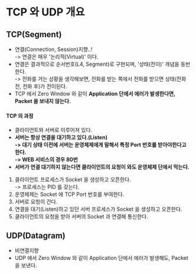 # TCP 와 UDP 개요

## TCP(Segment)&#x20;

* 연결(Connection, Session)지향..! \
  \-> 연결은 매우 '논리적(Virtual)' 이다.
* 연결은 결과적으로 순서번호(L4, Segment)로 구현되며, '상태(전이)' 개념을 동반한다.\
  \-> 전화를 거는 상황을 생각해보면, 전화를 받는 쪽에서 전화를 받으면 상태(전화 전, 전화 후)가 전이된다.
* TCP 에서 Zero Window 와 같이 **Application 단에서 에러가 발생한다면, Packet 을 보내지 않는다.**

#### TCP 의 과정

* 클라이언트와 서버로 이루어져 있다.
* **서버는 항상 연결을 대기하고 있다.(Listen)**\
  **-> 대기 상태 이전에 서버는 운영체제에게 말해서 특정 Port 번호를 받아야한다고 한다.**\
  **-> WEB 서비스의 경우 80번**
* **서버가 연결 대기하지 않는다면 클라이언트의 요청이 와도 운영체제 단에서 막는다.**

1. 클라이언트 프로세스가 Socket 을 생성하고 오픈한다.\
   \-> 프로세스는 PID 를 갖는다.
2. 운영체제는 Socket 에 TCP Port 번호를 부여한다.
3. 서버로 요청이 간다.
4. 연결을 대기(Listen)하고 있던 서버 프로세스가 Socket 을 생성하고 오픈한다.
5. 클라이언트의 요청을 받아 서버의 Socket 과 연결해 통신한다.

## UDP(Datagram)

* 비연결지향
* UDP 에서 Zero Window 와 같이 Application 단에서 에러가 발생해도, Packet 을 보낸다.
